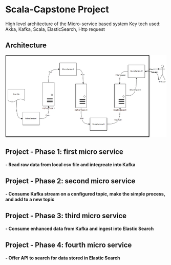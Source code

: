 # Scala-Capstone Project 
High level architecture of the Micro-service based system
Key tech used: Akka, Kafka, Scala, ElasticSearch, Http request

## Architecture
![High Level Architecture](./OverallFlow.jpg "High Level Architecture")

## Project - Phase 1: first micro service 
#### - Read raw data from local csv file and integreate into Kafka

## Project - Phase 2: second micro service 
#### - Consume Kafka stream on a configured topic, make the simple process, and add to a new topic 

## Project - Phase 3: third micro service
#### - Consume enhanced data from Kafka and ingest into Elastic Search 

## Project - Phase 4: fourth micro service 
#### - Offer API to search for data stored in Elastic Search 





